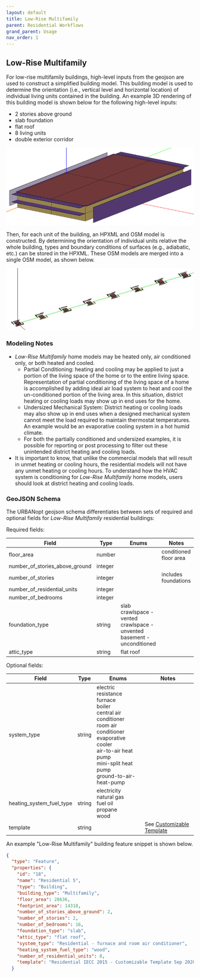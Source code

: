 ```yaml
---
layout: default
title: Low-Rise Multifamily
parent: Residential Workflows
grand_parent: Usage
nav_order: 1
---
```


## Low-Rise Multifamily

For low-rise multifamily buildings, high-level inputs from the geojson are used to construct a simplified building model.
This building model is used to determine the orientation (i.e., vertical level and horizontal location) of individual living units contained in the building.
An example 3D rendering of this building model is shown below for the following high-level inputs:

* 2 stories above ground
* slab foundation
* flat roof
* 8 living units
* double exterior corridor

![multifamily](../../doc_files/multifamily-1.jpg)

Then, for each unit of the building, an HPXML and OSM model is constructed.
By determining the orientation of individual units relative the whole building, types and boundary conditions of surfaces (e.g., adiabatic, etc.) can be stored in the HPXML.
These OSM models are merged into a single OSM model, as shown below.

![multifamily](../../doc_files/multifamily-2.jpg)


### Modeling Notes

- *Low-Rise Multifamily* home models may be heated only, air conditioned only, or both heated and cooled. 
  - Partial Conditioning: heating and cooling may be applied to just a portion of the living space of the home or to the entire living space. Representation of partial conditioning of the living space of a home is accomplished by adding ideal air load system to heat and cool the un-conditioned portion of the living area. In this situation, district heating or cooling loads may show up in end uses for the home.
  - Undersized Mechanical System: District heating or cooling loads may also show up in end uses when a designed mechanical system cannot meet the load required to maintain thermostat temperatures. An example would be an evaporative cooling system in a hot humid climate. 
  - For both the partially conditioned and undersized examples, it is possible for reporting or post processing to filter out these unintended district heating and cooling loads.
- It is important to know, that unlike the commercial models that will result in unmet heating or cooling hours, the residential models will not have any unmet heating or cooling hours. To understand how the HVAC system is conditioning for *Low-Rise Multifamily* home models, users should look at district heating and cooling loads.


### GeoJSON Schema

The URBANopt geojson schema differentiates between sets of required and optional fields for *Low-Rise Multifamily* residential buildings:

Required fields:

|             Field             |     Type     |                                                                                             Enums                                                                                             |                                    Notes                                    |
| ----------------------------- | ------------ | --------------------------------------------------------------------------------------------------------------------------------------------------------------------------------------------- | --------------------------------------------------------------------------- |
| floor_area                    | number       |                                                                                                                                                                                               | conditioned floor area                                                      |
| number_of_stories_above_ground| integer      |                                                                                                                                                                                               |                                                                             |
| number_of_stories             | integer      |                                                                                                                                                                                               | includes foundations                                                        |
| number_of_residential_units   | integer      |                                                                                                                                                                                               |                                                                             |
| number_of_bedrooms            | integer      |                                                                                                                                                                                               |                                                                             |
| foundation_type               | string       | slab<br>crawlspace - vented<br>crawlspace - unvented<br>basement - unconditioned                                                                                                              |                                                                             |
| attic_type                    | string       | flat roof                                                                                                                                                                                     |                                                                             |

Optional fields:

|             Field             |     Type     |                                                                                             Enums                                                                                             |                                    Notes                                    |
| ----------------------------- | ------------ | --------------------------------------------------------------------------------------------------------------------------------------------------------------------------------------------- | --------------------------------------------------------------------------- |
| system_type                   | string       | electric resistance<br>furnace<br>boiler<br>central air conditioner<br>room air conditioner<br>evaporative cooler<br>air-to-air heat pump<br>mini-split heat pump<br>ground-to-air-heat-pump  |                                                                             |
| heating_system_fuel_type      | string       | electricity<br>natural gas<br>fuel oil<br>propane<br>wood                                                                                                                                     |                                                                             |
| template                      | string       |                                                                                                                                                                                               | See [Customizable Template](residential_workflows.md#customizable-template) |

An example "Low-Rise Multifamily" building feature snippet is shown below.

  ```json
  {
    "type": "Feature",
    "properties": {
      "id": "18",
      "name": "Residential 5",
      "type": "Building",
      "building_type": "Multifamily",
      "floor_area": 28636,
      "footprint_area": 14318,
      "number_of_stories_above_ground": 2,
      "number_of_stories": 2,
      "number_of_bedrooms": 16,
      "foundation_type": "slab",
      "attic_type": "flat roof",
      "system_type": "Residential - furnace and room air conditioner",
      "heating_system_fuel_type": "wood",
      "number_of_residential_units": 8,
      "template": "Residential IECC 2015 - Customizable Template Sep 2020"
    }
  ```
